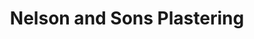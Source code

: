---
title: "Nelson and Sons Plastering"
url: /denver/nelson-and-sons-plastering/
shop: Baustoffe
---